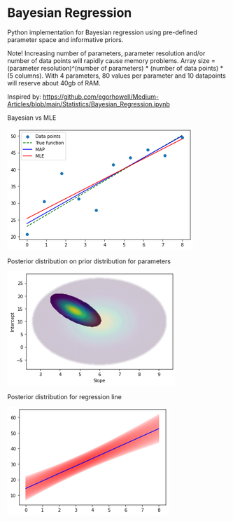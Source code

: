 # Bayesian Regression

Python implementation for Bayesian regression using pre-defined parameter space and informative priors. 

Note! Increasing number of parameters, parameter resolution and/or number of data points will rapidly cause memory problems.
Array size =  (parameter resolution)^(number of parameters) * (number of data points) * (5 columns).
With 4 parameters, 80 values per parameter and 10 datapoints will reserve about 40gb of RAM.

Inspired by:
https://github.com/egorhowell/Medium-Articles/blob/main/Statistics/Bayesian_Regression.ipynb


Bayesian vs MLE

![alt text](lines.png)

Posterior distribution on prior distribution for parameters

![alt text](parampostprior.png)

Posterior distribution for regression line

![alt text](posteriorline.png)
